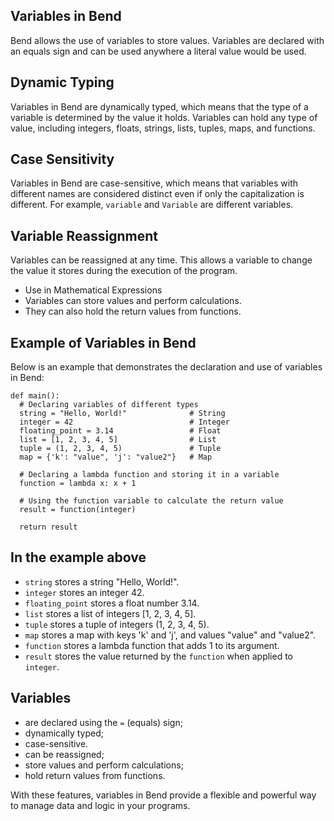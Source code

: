 ## Variables in Bend

Bend allows the use of variables to store values. Variables are declared with an equals sign and can be used anywhere a literal value would be used.

## Dynamic Typing

Variables in Bend are dynamically typed, which means that the type of a variable is determined by the value it holds. Variables can hold any type of value, including integers, floats, strings, lists, tuples, maps, and functions.

## Case Sensitivity

Variables in Bend are case-sensitive, which means that variables with different names are considered distinct even if only the capitalization is different. For example, `variable` and `Variable` are different variables.

## Variable Reassignment

Variables can be reassigned at any time. This allows a variable to change the value it stores during the execution of the program.

- Use in Mathematical Expressions
- Variables can store values and perform calculations.
- They can also hold the return values from functions.

## Example of Variables in Bend

Below is an example that demonstrates the declaration and use of variables in Bend:

```bend
def main():
  # Declaring variables of different types
  string = "Hello, World!"              # String
  integer = 42                          # Integer
  floating_point = 3.14                 # Float
  list = [1, 2, 3, 4, 5]                # List
  tuple = (1, 2, 3, 4, 5)               # Tuple
  map = {'k': "value", 'j': "value2"}   # Map

  # Declaring a lambda function and storing it in a variable
  function = lambda x: x + 1

  # Using the function variable to calculate the return value
  result = function(integer)

  return result
```

## In the example above

- `string` stores a string "Hello, World!".
- `integer` stores an integer 42.
- `floating_point` stores a float number 3.14.
- `list` stores a list of integers [1, 2, 3, 4, 5].
- `tuple` stores a tuple of integers (1, 2, 3, 4, 5).
- `map` stores a map with keys 'k' and 'j', and values "value" and "value2".
- `function` stores a lambda function that adds 1 to its argument.
- `result` stores the value returned by the `function` when applied to `integer`.

## Variables

- are declared using the `=` (equals) sign;
- dynamically typed;
- case-sensitive.
- can be reassigned;
- store values and perform calculations;
- hold return values from functions.

With these features, variables in Bend provide a flexible and powerful way to manage data and logic in your programs.
